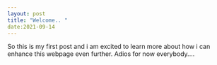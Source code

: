 ```yaml
---
layout: post
title: "Welcome.. "
date:2021-09-14
---
```


So this is my first post and i am excited to learn more about how i can enhance this webpage even further.
Adios for now everybody....
